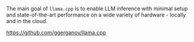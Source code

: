 The main goal of `llama.cpp` is to enable LLM inference with minimal setup and state-of-the-art performance on a wide variety of hardware - locally and in the cloud.

https://github.com/ggerganov/llama.cpp


